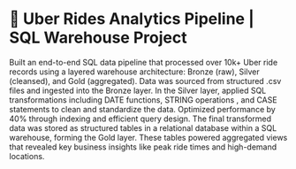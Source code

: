 # 🚖 Uber Rides Analytics Pipeline | SQL Warehouse Project

Built an end-to-end SQL data pipeline that processed over 10k+ Uber ride records using a layered warehouse architecture: Bronze (raw), Silver (cleansed), and Gold (aggregated).
Data was sourced from structured .csv files and ingested into the Bronze layer. In the Silver layer, applied SQL transformations including DATE functions, STRING operations , and CASE statements to clean and standardize the data. Optimized performance by 40% through indexing and efficient query design.
The final transformed data was stored as structured tables in a relational database within a SQL warehouse, forming the Gold layer. These tables powered aggregated views that revealed key business insights like peak ride times and high-demand locations.
